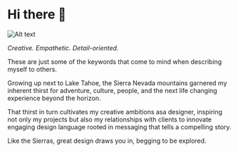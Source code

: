 # Hi there 👋
![Alt text](f81405029_10221685993682162_5528366012308652032_n.jpg)


*Creative. Empathetic. Detail-oriented.*

These are just some of the keywords that come to mind when
describing myself to others. 

Growing up next to Lake Tahoe, the Sierra Nevada mountains garnered my
inherent thirst for adventure, culture, people, and the
next life changing experience beyond the horizon.

That thirst in turn cultivates my creative ambitions asa designer, inspiring not only my projects but also my relationships with clients to innovate engaging design language rooted in messaging that tells a compelling
story. 

Like the Sierras, great design draws you in, begging to be explored.


<!--
**zandrews5390/zandrews5390** is a ✨ _special_ ✨ repository because its `README.md` (this file) appears on your GitHub profile.

Here are some ideas to get you started:

- 🔭 I’m currently working on my Master's Degree in User Experience from ASU.
- 🌱 I’m currently learning HTML and CSS languages to build websites.
- 👯 I’m looking to collaborate on on translating a visual mockup of a website into the proper html/css languages to become an actual website.
- 🤔 I’m looking for help with understanding the world.
- 💬 Ask me about any Taylor Swift song lyrics.
- 📫 How to reach me: email me at zandrews5390@gmail.com or game with me on playstation - my PSN is zandrews5390 (I like consistency).
- 😄 Pronouns: he/him/his
- ⚡ Fun fact: Live Music Junkie and have seen over 200 live music acts 
-->


[def]: ile:///Users/zach/Desktop/git598/m2/zandrews5390/images/81405029_10221685993682162_5528366012308652032_n.jp
